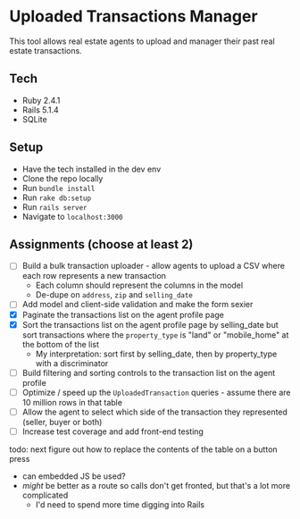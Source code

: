 # Uploaded Transactions Manager

This tool allows real estate agents to upload and manager their past real estate transactions.

## Tech
* Ruby 2.4.1
* Rails 5.1.4
* SQLite

## Setup
* Have the tech installed in the dev env
* Clone the repo locally
* Run `bundle install`
* Run `rake db:setup`
* Run `rails server`
* Navigate to `localhost:3000`

## Assignments (choose at least 2)
- [ ] Build a bulk transaction uploader - allow agents to upload a CSV where each row represents a new transaction
  * Each column should represent the columns in the model
  * De-dupe on `address`, `zip` and `selling_date`
- [ ] Add model and client-side validation and make the form sexier
- [x] Paginate the transactions list on the agent profile page
- [x] Sort the transactions list on the agent profile page by selling_date but sort transactions where the `property_type` is "land" or "mobile_home" at the bottom of the list
  - My interpretation: sort first by selling_date, then by property_type with a discriminator
- [ ] Build filtering and sorting controls to the transaction list on the agent profile
- [ ] Optimize / speed up the `UploadedTransaction` queries - assume there are 10 million rows in that table
- [ ] Allow the agent to select which side of the transaction they represented (seller, buyer or both)
- [ ] Increase test coverage and add front-end testing

todo: next figure out how to replace the contents of the table on a button press
 - can embedded JS be used?
 - _might_ be better as a route so calls don't get fronted, but that's a lot more complicated
   - I'd need to spend more time digging into Rails